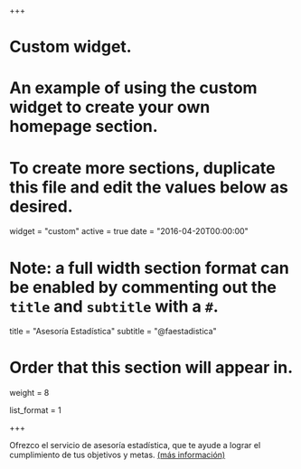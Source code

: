 +++
# Custom widget.
# An example of using the custom widget to create your own homepage section.
# To create more sections, duplicate this file and edit the values below as desired.
widget = "custom"
active = true
date = "2016-04-20T00:00:00"

# Note: a full width section format can be enabled by commenting out the `title` and `subtitle` with a `#`.
title = "Asesoría Estadística"
subtitle = "@faestadistica"

# Order that this section will appear in.
weight = 8

list_format = 1

+++

Ofrezco el servicio de asesoría estadística, que te ayude a lograr el cumplimiento de tus objetivos y metas. [(más información)](asesoria-estadistica/asesoria)